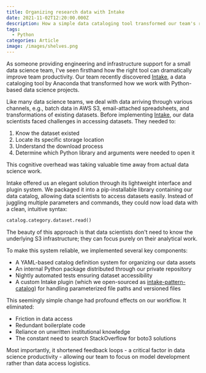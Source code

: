```yaml
---
title: Organizing research data with Intake
date: 2021-11-02T12:20:00.000Z
description: How a simple data cataloging tool transformed our team's research process
tags:
  - Python
categories: Article
image: /images/shelves.png
---
```

As someone providing engineering and infrastructure support for a small data science team, I've seen firsthand how the right tool can dramatically improve team productivity. Our team recently discovered [Intake](https://intake.readthedocs.io/en/latest/), a data cataloging tool by Anaconda that transformed how we work with Python-based data science projects.

Like many data science teams, we deal with data arriving through various channels, e.g., batch data in AWS S3, email-attached spreadsheets, and transformations of existing datasets. Before implementing [Intake](https://intake.readthedocs.io/en/latest/), our data scientists faced challenges in accessing datasets. They needed to:

1. Know the dataset existed
2. Locate its specific storage location
3. Understand the download process
4. Determine which Python library and arguments were needed to open it

This cognitive overhead was taking valuable time away from actual data science work.

Intake offered us an elegant solution through its lightweight interface and plugin system. We packaged it into a pip-installable library containing our data catalog, allowing data scientists to access datasets easily. Instead of juggling multiple parameters and commands, they could now load data with a clean, intuitive syntax:

```python
catalog.category.dataset.read()
```

The beauty of this approach is that data scientists don't need to know the underlying S3 infrastructure; they can focus purely on their analytical work.

To make this system reliable, we implemented several key components:

* A YAML-based catalog definition system for organizing our data assets
* An internal Python package distributed through our private repository
* Nightly automated tests ensuring dataset accessibility
* A custom Intake plugin (which we open-sourced as [intake-pattern-catalog](https://github.com/DTN-Public/intake-pattern-catalog)) for handling parameterized file paths and versioned files

This seemingly simple change had profound effects on our workflow. It eliminated:

* Friction in data access
* Redundant boilerplate code
* Reliance on unwritten institutional knowledge
* The constant need to search StackOverflow for boto3 solutions

Most importantly, it shortened feedback loops - a critical factor in data science productivity - allowing our team to focus on model development rather than data access logistics.
